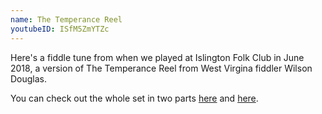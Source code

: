 ```yaml
---
name: The Temperance Reel
youtubeID: ISfM5ZmYTZc
---
```


Here's a fiddle tune from when we played at Islington Folk Club in June 2018, a version of The Temperance Reel from West Virgina fiddler Wilson Douglas.

You can check out the whole set in two parts [here](https://www.youtube.com/watch?v=F8MT6QWvJJo&list=PLgt6GlmNZr17lu9u82C5Urtjp5RRR_J90) and [here](https://www.youtube.com/watch?v=TGd5IANe6-8&list=PLgt6GlmNZr15TKT9m__MicnTX2NPXN2O0).